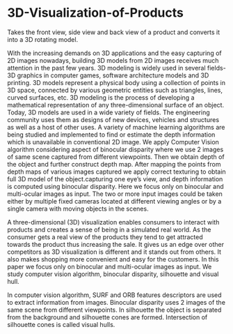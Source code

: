 # 3D-Visualization-of-Products
Takes the front view, side view and back view of a product and converts it into a 3D rotating model.

With the increasing demands on 3D applications and the easy capturing of 2D images nowadays, building 3D models from 2D images receives much attention in the past few years. 3D modeling is widely used in several fields- 3D graphics in computer games, software architecture models and 3D printing. 3D models represent a physical body using a collection of points in 3D space, connected by various geometric entities such as triangles, lines, curved surfaces, etc. 3D modeling is the process of developing a mathematical representation of any three-dimensional surface of an object. Today, 3D models are used in a wide variety of fields. The engineering community uses them as designs of new devices, vehicles and structures as well as a host of other uses. A variety of machine learning algorithms are being studied and implemented to find or estimate the depth information which is unavailable in conventional 2D image. We apply Computer Vision algorithm considering aspect of binocular disparity where we use 2 images of same scene captured from different viewpoints. Then we obtain depth of the object and further construct depth map. After mapping the points from depth maps of various images captured we apply correct texturing to obtain full 3D model of the object.capturing one eye’s view, and depth information is computed using binocular disparity. Here we focus only on binocular and multi-ocular images as input. The two or more input images could be taken either by multiple fixed cameras located at different viewing angles or by a single camera with moving objects in the scenes. 

A three-dimensional (3D) visualization enables consumers to interact with products and creates a sense of being in a simulated real world. As the consumer gets a real view of the products they tend to get attracted towards the product thus increasing the sale. It gives us an edge over other competitors as 3D visualization is different and it stands out from others. It also makes shopping more convenient and easy for the customers. In this paper we focus only on binocular and multi-ocular images as input. We study computer vision algorithm, binocular disparity, silhouette and visual hull. 

In computer vision algorithm, SURF and ORB features descriptors are used to extract information from images. Binocular disparity uses 2 images of the same scene from different viewpoints. In silhouette the object is separated from the background and silhouette cones are formed. Intersection of silhouette cones is called visual hulls.
